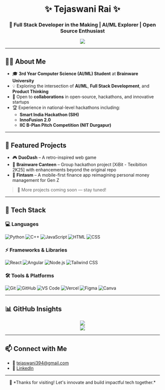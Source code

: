 <h1 align="center">✨ Tejaswani Rai ✨</h1>
<h3 align="center">🚀 Full Stack Developer in the Making | AI/ML Explorer | Open Source Enthusiast</h3>

<p align="center">
  <img src="https://readme-typing-svg.demolab.com?font=Fira+Code&weight=500&size=22&pause=1000&color=FC036F&center=true&vCenter=true&width=800&lines=Hey+there!+I'm+Tejaswani+Rai;CSE+Undergrad+(AI/ML)+at+Brainware+University;Exploring+AI%2FML%2C+Full+Stack+Dev+%26+Open+Source" />
</p>

---

## 👩‍🎓 About Me

- 🎓 **3rd Year Computer Science (AI/ML) Student** at **Brainware University**
- 💡 Exploring the intersection of **AI/ML**, **Full Stack Development**, and **Product Thinking**
- 🤝 Open to **collaborations** in open-source, hackathons, and innovative startups
- 🏆 Experience in national-level hackathons including:
  - **Smart India Hackathon (SIH)**
  - **InnoFusion 2.0**
  - **IIC B-Plan Pitch Competition (NIT Durgapur)**

---

## 🌟 Featured Projects

- 🎮 **DuoDash** – A retro-inspired web game  
- 🍔 **Brainware Canteen** – Group hackathon project [XiBit - Texibition 2K25] with enhancements beyond the original repo  
- 💸 **Fintasm** – A mobile-first finance app reimagining personal money management for Gen Z  

> 🚧 More projects coming soon — stay tuned!

---

## 🧰 Tech Stack

### 💻 Languages
![Python](https://img.shields.io/badge/Python-3670A0?style=for-the-badge&logo=python&logoColor=white)
![C++](https://img.shields.io/badge/C++-00599C?style=for-the-badge&logo=c%2B%2B&logoColor=white)
![JavaScript](https://img.shields.io/badge/JavaScript-f7df1e?style=for-the-badge&logo=javascript&logoColor=black)
![HTML](https://img.shields.io/badge/HTML5-e34c26?style=for-the-badge&logo=html5&logoColor=white)
![CSS](https://img.shields.io/badge/CSS3-264de4?style=for-the-badge&logo=css3&logoColor=white)

### ⚡ Frameworks & Libraries
![React](https://img.shields.io/badge/React-20232A?style=for-the-badge&logo=react&logoColor=61DAFB)
![Angular](https://img.shields.io/badge/Angular-DD0031?style=for-the-badge&logo=angular&logoColor=white)
![Node.js](https://img.shields.io/badge/Node.js-339933?style=for-the-badge&logo=node.js&logoColor=white)
![Tailwind CSS](https://img.shields.io/badge/Tailwind_CSS-38B2AC?style=for-the-badge&logo=tailwind-css&logoColor=white)

### 🛠️ Tools & Platforms
![Git](https://img.shields.io/badge/Git-F05032?style=for-the-badge&logo=git&logoColor=white)
![GitHub](https://img.shields.io/badge/GitHub-181717?style=for-the-badge&logo=github)
![VS Code](https://img.shields.io/badge/VSCode-007ACC?style=for-the-badge&logo=visual-studio-code&logoColor=white)
![Vercel](https://img.shields.io/badge/Vercel-000000?style=for-the-badge&logo=vercel&logoColor=white)
![Figma](https://img.shields.io/badge/Figma-F24E1E?style=for-the-badge&logo=figma&logoColor=white)
![Canva](https://img.shields.io/badge/Canva-00C4CC?style=for-the-badge&logo=canva&logoColor=white)

---

## 📊 GitHub Insights

<p align="center">
  <img src="https://github-readme-stats.vercel.app/api?username=tejaswanirai&show_icons=true&theme=tokyonight&hide_border=true" />
  <br/>
  <img src="https://github-readme-stats.vercel.app/api/top-langs/?username=tejaswanirai&layout=compact&theme=tokyonight&hide_border=true" />
</p>

---

## 📫 Connect with Me

- 📧 [tejaswani394@gmail.com](mailto:tejaswani394@gmail.com)  
- 💼 [LinkedIn](https://www.linkedin.com/in/tejaswani-rai-059a5a288)  

---

<p align="center">
  🧡 *Thanks for visiting! Let's innovate and build impactful tech together.*
</p>
